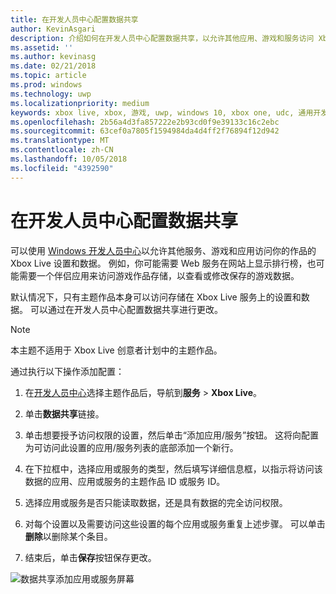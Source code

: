 ```yaml
---
title: 在开发人员中心配置数据共享
author: KevinAsgari
description: 介绍如何在开发人员中心配置数据共享，以允许其他应用、游戏和服务访问 Xbox Live 设置。
ms.assetid: ''
ms.author: kevinasg
ms.date: 02/21/2018
ms.topic: article
ms.prod: windows
ms.technology: uwp
ms.localizationpriority: medium
keywords: xbox live, xbox, 游戏, uwp, windows 10, xbox one, udc, 通用开发人员中心
ms.openlocfilehash: 2b56a4d3fa857222e2b93cd0f9e39133c16c2ebc
ms.sourcegitcommit: 63cef0a7805f1594984da4d4ff2f76894f12d942
ms.translationtype: MT
ms.contentlocale: zh-CN
ms.lasthandoff: 10/05/2018
ms.locfileid: "4392590"
---
```

# <a name="configure-data-sharing-on-dev-center"></a>在开发人员中心配置数据共享

可以使用 [Windows 开发人员中心](https://developer.microsoft.com/dashboard/windows/overview)以允许其他服务、游戏和应用访问你的作品的 Xbox Live 设置和数据。 例如，你可能需要 Web 服务在网站上显示排行榜，也可能需要一个伴侣应用来访问游戏作品存储，以查看或修改保存的游戏数据。

默认情况下，只有主题作品本身可以访问存储在 Xbox Live 服务上的设置和数据。 可以通过在开发人员中心配置数据共享进行更改。

> [!NOTE]
> 本主题不适用于 Xbox Live 创意者计划中的主题作品。

通过执行以下操作添加配置：

1. 在[开发人员中心](https://developer.microsoft.com/dashboard/windows/overview)选择主题作品后，导航到**服务** > **Xbox Live**。

2. 单击**数据共享**链接。

3. 单击想要授予访问权限的设置，然后单击“添加应用/服务”按钮。 这将向配置为可访问此设置的应用/服务列表的底部添加一个新行。

4. 在下拉框中，选择应用或服务的类型，然后填写详细信息框，以指示将访问该数据的应用、应用或服务的主题作品 ID 或服务 ID。

5. 选择应用或服务是否只能读取数据，还是具有数据的完全访问权限。

6. 对每个设置以及需要访问这些设置的每个应用或服务重复上述步骤。 可以单击**删除**以删除某个条目。

7. 结束后，单击**保存**按钮保存更改。

![数据共享添加应用或服务屏幕](../../images/dev-center/data-sharing-2.png)
